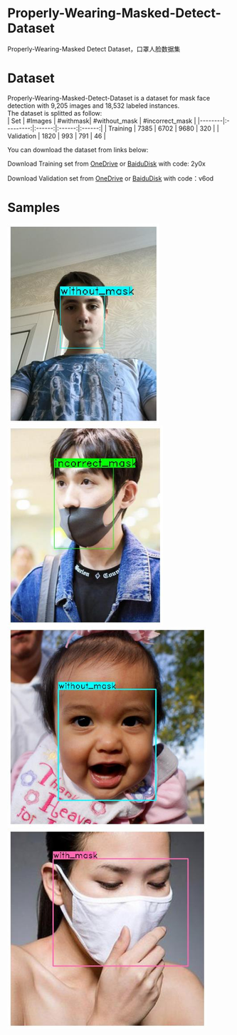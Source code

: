# Properly-Wearing-Masked-Detect-Dataset
Properly-Wearing-Masked Detect Dataset，口罩人脸数据集

# Dataset
Properly-Wearing-Masked-Detect-Dataset is a dataset for mask face detection with 9,205 images and 18,532 labeled instances. 
<br>The dataset is splitted as follow:
<br>
| Set | #Images  | #withmask| #without_mask | #incorrect_mask  |
|--------|:---------:|:------:|:------:|:------:|
| Training | 7385  | 6702 | 9680 | 320 |
| Validation | 1820 | 993 | 791 | 46 |

You can download the dataset from links below:
<br>

Download Training set from [OneDrive](
https://1drv.ms/u/s!AokJXAN2wZUUhBHSixl5jgdFU_MU?e=vKL5RU)
or [BaiduDisk](
https://pan.baidu.com/s/1KzI0i-nuaxlHokNGI0igOw) with code: 2y0x

Download Validation set from [OneDrive](
https://1drv.ms/u/s!AokJXAN2wZUUhBAuWj6UigfwcUtE?e=2YNTp0)
or [BaiduDisk](
https://pan.baidu.com/s/1Jn8LHnTi_cmyT8Yc0d1Gpg) with code：v6od

# Samples

<img alt="sample_1" src="https://github.com/ethancvaa/Properly-Wearing-Masked-Detect-Dataset/blob/master/Samples/sample_1.jpg"></img>
<img alt="sample_2" src="https://github.com/ethancvaa/Properly-Wearing-Masked-Detect-Dataset/blob/master/Samples/sample_2.jpg"></img>
<img alt="sample_3" src="https://github.com/ethancvaa/Properly-Wearing-Masked-Detect-Dataset/blob/master/Samples/sample_3.jpg"></img>
<img alt="sample_4" src="https://github.com/ethancvaa/Properly-Wearing-Masked-Detect-Dataset/blob/master/Samples/sample_4.jpg"></img>
